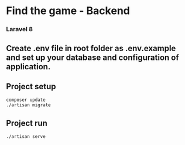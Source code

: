 <h1>Find the game - Backend </h1>
<h3>Laravel 8 </h3>

## Create .env file in root folder as .env.example and set up your database and configuration of application. 

## Project setup
```
composer update
./artisan migrate
```

## Project run
```
./artisan serve
```